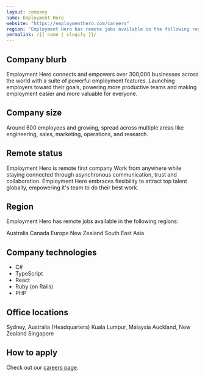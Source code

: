 ```yaml
---
layout: company
name: Employment Hero
website: "https://employmenthero.com/careers"
region: "Employment Hero has remote jobs available in the following regions:"
permalink: /{{ name | slugify }}/
---
```


## Company blurb

Employment Hero connects and empowers over 300,000 businesses across the world with a suite of powerful employment features. 
Launching employers toward their goals, powering more productive teams and making employment easier and more valuable for everyone.

## Company size

Around 600 employees and growing, spread across multiple areas like engineering, sales, marketing, operations, and research.

## Remote status

Employment Hero is remote first company
Work from anywhere while staying connected through asynchronous communication, trust and collaboration. 
Employment Hero embraces flexibility to attract top talent globally, empowering it's team to do their best work.

## Region

Employment Hero has remote jobs available in the following regions:

Australia
Canada
Europe
New Zealand
South East Asia

## Company technologies

- C#
- TypeScript
- React 
- Ruby (on Rails)
- PHP

## Office locations

Sydney, Australia (Headquarters)
Kuala Lumpur, Malaysia
Auckland, New Zealand
Singapore

## How to apply

Check out our [careers page](https://employmenthero.com/careers).